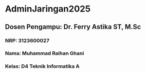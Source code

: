 # AdminJaringan2025
## Dosen Pengampu: Dr. Ferry Astika ST, M.Sc  

### NRP: 3123600027  
### Nama: Muhammad Raihan Ghani  
### Kelas: D4 Teknik Informatika A
